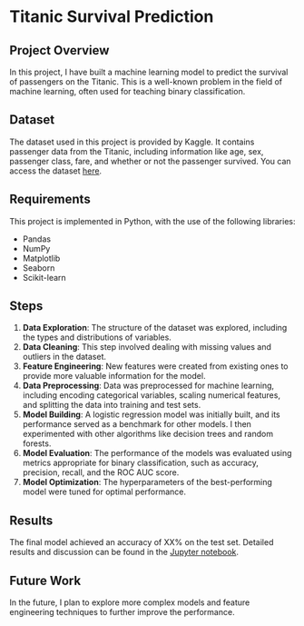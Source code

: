 # Titanic Survival Prediction

## Project Overview

In this project, I have built a machine learning model to predict the survival of passengers on the Titanic. This is a well-known problem in the field of machine learning, often used for teaching binary classification.

## Dataset

The dataset used in this project is provided by Kaggle. It contains passenger data from the Titanic, including information like age, sex, passenger class, fare, and whether or not the passenger survived. You can access the dataset [here](https://www.kaggle.com/c/titanic/data).

## Requirements

This project is implemented in Python, with the use of the following libraries:

- Pandas
- NumPy
- Matplotlib
- Seaborn
- Scikit-learn

## Steps

1. **Data Exploration**: The structure of the dataset was explored, including the types and distributions of variables.
2. **Data Cleaning**: This step involved dealing with missing values and outliers in the dataset.
3. **Feature Engineering**: New features were created from existing ones to provide more valuable information for the model.
4. **Data Preprocessing**: Data was preprocessed for machine learning, including encoding categorical variables, scaling numerical features, and splitting the data into training and test sets.
5. **Model Building**: A logistic regression model was initially built, and its performance served as a benchmark for other models. I then experimented with other algorithms like decision trees and random forests.
6. **Model Evaluation**: The performance of the models was evaluated using metrics appropriate for binary classification, such as accuracy, precision, recall, and the ROC AUC score.
7. **Model Optimization**: The hyperparameters of the best-performing model were tuned for optimal performance.

## Results

The final model achieved an accuracy of XX% on the test set. Detailed results and discussion can be found in the [Jupyter notebook](https://github.com/dev-ro/machine-learning-projects/blob/main/beginner/titanic%20survival%20prediction/titanic.ipynb).

## Future Work

In the future, I plan to explore more complex models and feature engineering techniques to further improve the performance.
